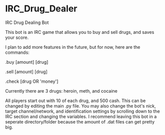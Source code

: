 # IRC_Drug_Dealer
IRC Drug Dealing Bot

This bot is an IRC game that allows you to buy and sell drugs, and saves your score.

I plan to add more features in the future, but for now, here are the commands:

.buy [amount] [drug]

.sell [amount] [drug]

.check [drug OR 'money']

Currently there are 3 drugs: heroin, meth, and cocaine

All players start out with 10 of each drug, and 500 cash. This can be changed by editing the main .py file. You may also change the bot's nick, target channel/network, and identification settings by scrolling down to the IRC section and changing the variables. I recommend leaving this bot in a seperate directory/folder because the amount of .dat files can get pretty big.


